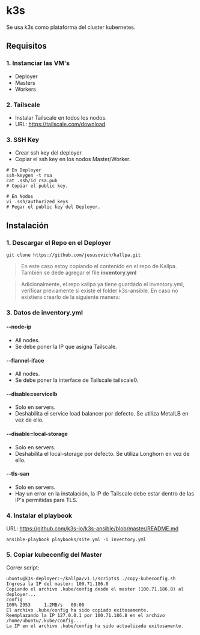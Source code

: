 # k3s

Se usa k3s como plataforma del cluster kubernetes.

## Requisitos

### 1. Instanciar las VM's 

- Deployer
- Masters
- Workers

### 2. Tailscale

- Instalar Tailscale en todos los nodos.
- URL: https://tailscale.com/download

### 3. SSH Key

- Crear ssh key del deployer.
- Copiar el ssh key en los nodos Master/Worker.

```
# En Deployer
ssh-keygen -t rsa
cat .ssh/id_rsa.pub
# Copiar el public key.

# En Nodos
vi .ssh/authorized_keys
# Pegar el public key del Deployer.
```

## Instalación

### 1. Descargar el Repo en el Deployer

```
git clone https://github.com/jesusovich/kallpa.git
```

> En este caso estoy copiando el contenido en el repo de Kallpa. También se dede agregar el file **inventory.yml**

> Adicionalmente, el repo kallpa ya tiene guardado el inventory.yml, verificar previamente si existe el folder k3s-ansible. En caso no existiera crearlo de la siguiente manera: 

### 3. Datos de inventory.yml

#### --node-ip
- All nodes.
- Se debe poner la IP que asigna Tailscale.

#### --flannel-iface
- All nodes.
- Se debe poner la interface de Tailscale tailscale0.

#### --disable=servicelb
- Solo en servers.
- Deshabilita el service load balancer por defecto. Se utiliza MetalLB en vez de ello.

#### --disable=local-storage
- Solo en servers.
- Deshabilita el local-storage por defecto. Se utiliza Longhorn en vez de ello.

#### --tls-san
- Solo en servers.
- Hay un error en la instalación, la IP de Tailscale debe estar dentro de las IP's permitidas para TLS.

### 4. Instalar el playbook

URL: https://github.com/k3s-io/k3s-ansible/blob/master/README.md

```
ansible-playbook playbooks/site.yml -i inventory.yml
```

### 5. Copiar kubeconfig del Master

Correr script:

```
ubuntu@k3s-deployer:~/kallpa/v1.1/scripts$ ./copy-kubeconfig.sh 
Ingresa la IP del master: 100.71.186.8
Copiando el archivo .kube/config desde el master (100.71.186.8) al deployer...
config                                                                                                                                                              100% 2953     1.2MB/s   00:00    
El archivo .kube/config ha sido copiado exitosamente.
Reemplazando la IP 127.0.0.1 por 100.71.186.8 en el archivo /home/ubuntu/.kube/config...
La IP en el archivo .kube/config ha sido actualizada exitosamente.
```